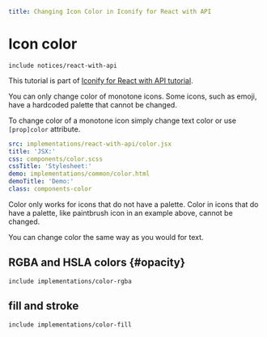 ```yaml
title: Changing Icon Color in Iconify for React with API
```

# Icon color

`include notices/react-with-api`

This tutorial is part of [Iconify for React with API tutorial](./index.md).

You can only change color of monotone icons. Some icons, such as emoji, have a hardcoded palette that cannot be changed.

To change color of a monotone icon simply change text color or use `[prop]color` attribute.

```yaml
src: implementations/react-with-api/color.jsx
title: 'JSX:'
css: components/color.scss
cssTitle: 'Stylesheet:'
demo: implementations/common/color.html
demoTitle: 'Demo:'
class: components-color
```

Color only works for icons that do not have a palette. Color in icons that do have a palette, like paintbrush icon in an example above, cannot be changed.

You can change color the same way as you would for text.

## RGBA and HSLA colors {#opacity}

`include implementations/color-rgba`

## fill and stroke

`include implementations/color-fill`
